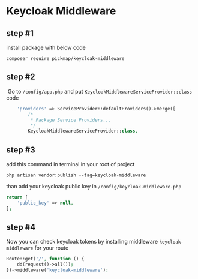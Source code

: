 
# Keycloak Middleware

## step #1
install package with below code

```code
composer require pickmap/keycloak-middleware
```

## step #2
‍‍
Go to ‍‍‍‍‍‍‍```/config/app.php``` and put ```KeycloakMiddlewareServiceProvider::class``` code

```php
    'providers' => ServiceProvider::defaultProviders()->merge([
        /*
         * Package Service Providers...
         */
        KeycloakMiddlewareServiceProvider::class,
```

## step #3
add this command in terminal in your root of project
```
php artisan vendor:publish --tag=keycloak-middleware
```

than add your keycloak public key in ```/config/keycloak-middleware.php```
```php
return [
    'public_key' => null,
];
```



## step #4
Now you can check keycloak tokens by installing middleware 
‍‍‍```keycloak-middleware``` for your route

```php
Route::get('/', function () {
    dd(request()->all());
})->middleware('keycloak-middleware');
```

